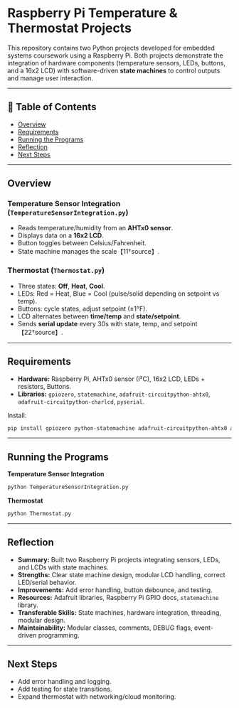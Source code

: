 # Raspberry Pi Temperature & Thermostat Projects

This repository contains two Python projects developed for embedded systems coursework using a Raspberry Pi. Both projects demonstrate the integration of hardware components (temperature sensors, LEDs, buttons, and a 16x2 LCD) with software-driven **state machines** to control outputs and manage user interaction.

---

## 📑 Table of Contents
- [Overview](#overview)  
- [Requirements](#requirements)  
- [Running the Programs](#running-the-programs)  
- [Reflection](#reflection)  
- [Next Steps](#next-steps)

---

## Overview

### Temperature Sensor Integration (`TemperatureSensorIntegration.py`)
- Reads temperature/humidity from an **AHTx0 sensor**.  
- Displays data on a **16x2 LCD**.  
- Button toggles between Celsius/Fahrenheit.  
- State machine manages the scale【11†source】.  

### Thermostat (`Thermostat.py`)
- Three states: **Off**, **Heat**, **Cool**.  
- LEDs: Red = Heat, Blue = Cool (pulse/solid depending on setpoint vs temp).  
- Buttons: cycle states, adjust setpoint (±1°F).  
- LCD alternates between **time/temp** and **state/setpoint**.  
- Sends **serial update** every 30s with state, temp, and setpoint【22†source】.  

---

## Requirements
- **Hardware:** Raspberry Pi, AHTx0 sensor (I²C), 16x2 LCD, LEDs + resistors, Buttons.  
- **Libraries:** `gpiozero`, `statemachine`, `adafruit-circuitpython-ahtx0`, `adafruit-circuitpython-charlcd`, `pyserial`.  

Install:
```bash
pip install gpiozero python-statemachine adafruit-circuitpython-ahtx0 adafruit-circuitpython-charlcd pyserial
```

---

## Running the Programs

**Temperature Sensor Integration**
```bash
python TemperatureSensorIntegration.py
```

**Thermostat**
```bash
python Thermostat.py
```

---

## Reflection

- **Summary:** Built two Raspberry Pi projects integrating sensors, LEDs, and LCDs with state machines.  
- **Strengths:** Clear state machine design, modular LCD handling, correct LED/serial behavior.  
- **Improvements:** Add error handling, button debounce, and testing.  
- **Resources:** Adafruit libraries, Raspberry Pi GPIO docs, `statemachine` library.  
- **Transferable Skills:** State machines, hardware integration, threading, modular design.  
- **Maintainability:** Modular classes, comments, DEBUG flags, event-driven programming.  

---

## Next Steps
- Add error handling and logging.  
- Add testing for state transitions.  
- Expand thermostat with networking/cloud monitoring.  
